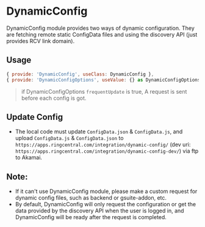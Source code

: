 # DynamicConfig

DynamicConfig module provides two ways of dynamic configuration. They are fetching remote static ConfigData files and using the discovery API (just provides RCV link domain).

## Usage

```js
{ provide: 'DynamicConfig', useClass: DynamicConfig },
{ provide: 'DynamicConfigOptions', useValue: {} as DynamicConfigOptions },
```

> if DynamicConfigOptions `frequentUpdate` is true, A request is sent before each config is got.

## Update Config

- The local code must update `ConfigData.json` & `ConfigData.js`, and upload `ConfigData.js` & `ConfigData.json` to `https://apps.ringcentral.com/integration/dynamic-config/` (dev uri: `https://apps.ringcentral.com/integration/dynamic-config-dev/`) via ftp to Akamai.

## Note:

- If it can't use DynamicConfig module, please make a custom request for dynamic config files, such as backend or gsuite-addon, etc.
- By default, DynamicConfig will only request the configuration or get the data provided by the discovery API when the user is logged in, and DynamicConfig will be ready after the request is completed.

